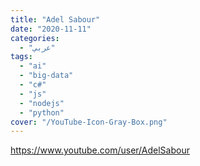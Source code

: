```yaml
---
title: "Adel Sabour"
date: "2020-11-11"
categories:
  - "عربي"
tags:
  - "ai"
  - "big-data"
  - "c#"
  - "js"
  - "nodejs"
  - "python"
cover: "/YouTube-Icon-Gray-Box.png"
---
```


https://www.youtube.com/user/AdelSabour
